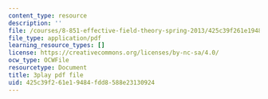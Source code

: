 ```yaml
---
content_type: resource
description: ''
file: /courses/8-851-effective-field-theory-spring-2013/425c39f261e19484fdd8588e23130924_wwSNCM7e9VA.pdf
file_type: application/pdf
learning_resource_types: []
license: https://creativecommons.org/licenses/by-nc-sa/4.0/
ocw_type: OCWFile
resourcetype: Document
title: 3play pdf file
uid: 425c39f2-61e1-9484-fdd8-588e23130924
---
```

